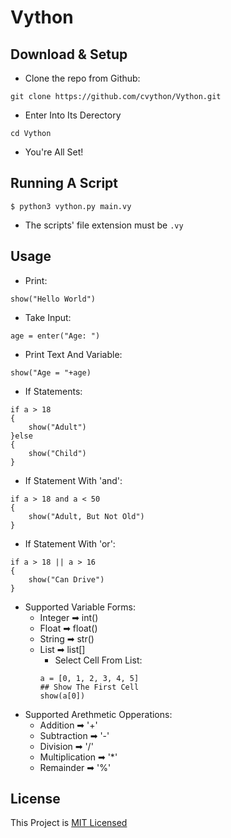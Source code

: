 # **Vython** 

## Download & Setup
* Clone the repo from Github:
```
git clone https://github.com/cvython/Vython.git
```
* Enter Into Its Derectory
```
cd Vython
```
* You're All Set!


## Running A Script
```
$ python3 vython.py main.vy
```
* The scripts' file extension must be ```.vy```

## Usage
* Print:
```
show("Hello World")
```
* Take Input:
```
age = enter("Age: ") 
```
* Print Text And Variable:
```
show("Age = "+age) 
```
* If Statements:
```
if a > 18
{
    show("Adult")
}else
{
    show("Child")
}
```
* If Statement With 'and':
```
if a > 18 and a < 50
{
    show("Adult, But Not Old")
}
```
* If Statement With 'or':
```
if a > 18 || a > 16
{
    show("Can Drive")
}
```
* Supported Variable Forms:
    * Integer ➡ int()
    * Float ➡ float()
    * String ➡ str()
    * List ➡ list[]
        * Select Cell From List:
        ```
        a = [0, 1, 2, 3, 4, 5]
        ## Show The First Cell
        show(a[0])
        ```
* Supported Arethmetic Opperations:
    * Addition ➡ '+'
    * Subtraction ➡ '-'
    * Division ➡ '/'
    * Multiplication ➡ '*'
    * Remainder ➡ '%'

## License
This Project is [MIT Licensed](https://github.com/cvython/Vython/blob/main/LICENSE)

